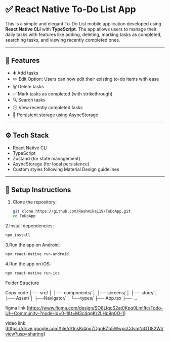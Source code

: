 # ✅ React Native To-Do List App

This is a simple and elegant To-Do List mobile application developed using **React Native CLI** with **TypeScript**. The app allows users to manage their daily tasks with features like adding, deleting, marking tasks as completed, searching tasks, and viewing recently completed ones.

---

## 🧩 Features

- ➕ Add tasks
- ✏️ Edit Option: Users can now edit their existing to-do items with ease
- 🗑️ Delete tasks
- ✅ Mark tasks as completed (with strikethrough)
- 🔍 Search tasks
- 🕓 View recently completed tasks
- 💾 Persistent storage using AsyncStorage

---

## ⚙️ Tech Stack

- React Native CLI
- TypeScript
- Zustand (for state management)
- AsyncStorage (for local persistence)
- Custom styles following Material Design guidelines

---

## 🚀 Setup Instructions

1. Clone the repository:
   ```bash
   git clone https://github.com/Rashmika119/ToDoApp.git
   cd ToDoApp

2.Install dependencies:

```bash
npm install
```

3.Run the app on Android:

```bash
npx react-native run-android
```
4.Run the app on iOS:

```bash
npx react-native run-ios
```

Folder Structure

Copy code
├── src/
│   ├── components/
│   ├── screens/
│   ├── store/
│   ├── Asset/
│   ├──Navigator/
│   └──types/
├── App.tsx
├── ...

figma link
[https://www.figma.com/design/SO8LIqcS2at0Kpq0Lmlftc/Todo-UI--Community-?node-id=0-1&t=M3c4qgKr2LHp9p0O-1]

video link:
[https://drive.google.com/file/d/1nsKi4pqZDgnBZb5WwpcCdymNiGTI82Wi/view?usp=sharing]
